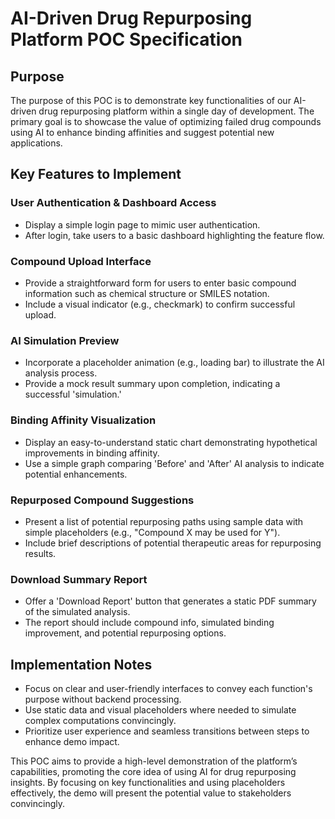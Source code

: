 # AI-Driven Drug Repurposing Platform POC Specification

## Purpose
The purpose of this POC is to demonstrate key functionalities of our AI-driven drug repurposing platform within a single day of development. The primary goal is to showcase the value of optimizing failed drug compounds using AI to enhance binding affinities and suggest potential new applications.

## Key Features to Implement

### User Authentication & Dashboard Access
- Display a simple login page to mimic user authentication.
- After login, take users to a basic dashboard highlighting the feature flow.

### Compound Upload Interface
- Provide a straightforward form for users to enter basic compound information such as chemical structure or SMILES notation.
- Include a visual indicator (e.g., checkmark) to confirm successful upload.

### AI Simulation Preview
- Incorporate a placeholder animation (e.g., loading bar) to illustrate the AI analysis process.
- Provide a mock result summary upon completion, indicating a successful 'simulation.'

### Binding Affinity Visualization
- Display an easy-to-understand static chart demonstrating hypothetical improvements in binding affinity.
- Use a simple graph comparing 'Before' and 'After' AI analysis to indicate potential enhancements.

### Repurposed Compound Suggestions
- Present a list of potential repurposing paths using sample data with simple placeholders (e.g., "Compound X may be used for Y").
- Include brief descriptions of potential therapeutic areas for repurposing results.

### Download Summary Report
- Offer a 'Download Report' button that generates a static PDF summary of the simulated analysis.
- The report should include compound info, simulated binding improvement, and potential repurposing options.

## Implementation Notes
- Focus on clear and user-friendly interfaces to convey each function's purpose without backend processing.
- Use static data and visual placeholders where needed to simulate complex computations convincingly.
- Prioritize user experience and seamless transitions between steps to enhance demo impact.

This POC aims to provide a high-level demonstration of the platform’s capabilities, promoting the core idea of using AI for drug repurposing insights. By focusing on key functionalities and using placeholders effectively, the demo will present the potential value to stakeholders convincingly.

